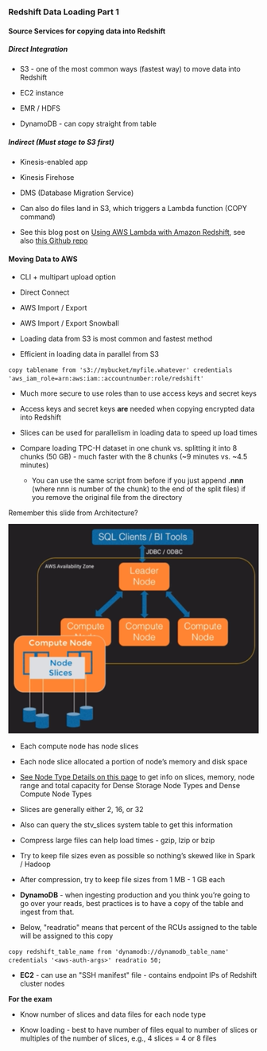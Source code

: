 ### Redshift Data Loading Part 1

#### Source Services for copying data into Redshift 

##### Direct Integration

* S3 - one of the most common ways (fastest way) to move data into Redshift

* EC2 instance

* EMR / HDFS

* DynamoDB - can copy straight from table

##### Indirect (Must stage to S3 first)

* Kinesis-enabled app

* Kinesis Firehose

* DMS (Database Migration Service)

* Can also do files land in S3, which triggers a Lambda function (COPY command)

* See this blog post on [Using AWS Lambda with Amazon Redshift](https://aws.amazon.com/blogs/big-data/a-zero-administration-amazon-redshift-database-loader/), see also [this Github repo](http://github.com/awslabs/aws-lambda-redshift-loader)

#### Moving Data to AWS

* CLI + multipart upload option

* Direct Connect 

* AWS Import / Export

* AWS Import / Export Snowball

* Loading data from S3 is most common and fastest method

* Efficient in loading data in parallel from S3

`copy tablename from 's3://mybucket/myfile.whatever' credentials 'aws_iam_role=arn:aws:iam::accountnumber:role/redshift'`

* Much more secure to use roles than to use access keys and secret keys

* Access keys and secret keys **are** needed when copying encrypted data into Redshift

* Slices can be used for parallelism in loading data to speed up load times

* Compare loading TPC-H dataset in one chunk vs. splitting it into 8 chunks (50 GB) - much faster with the 8 chunks (~9 minutes vs. ~4.5 minutes)

    * You can use the same script from before if you just append **.nnn** (where nnn is number of the chunk) to the end of the split files) if you remove the original file from the directory



Remember this slide from Architecture?

![image alt text](../images/domain4_2.png)

* Each compute node has node slices

* Each node slice allocated a portion of node’s memory and disk space

* [See Node Type Details on this page](http://docs.aws.amazon.com/redshift/latest/mgmt/working-with-clusters.html) to get info on slices, memory, node range and total capacity for Dense Storage Node Types and Dense Compute Node Types

* Slices are generally either 2, 16, or 32

* Also can query the stv_slices system table to get this information

* Compress large files can help load times - gzip, lzip or bzip

* Try to keep file sizes even as possible so nothing’s skewed like in Spark / Hadoop

* After compression, try to keep file sizes from 1 MB - 1 GB each

* **DynamoDB** - when ingesting production and you think you’re going to go over your reads, best practices is to have a copy of the table and ingest from that.

* Below, "readratio" means that percent of the RCUs assigned to the table will be assigned to this copy

`copy redshift_table_name from 'dynamodb://dynamodb_table_name' credentials '<aws-auth-args>' readratio 50;`

* **EC2** - can use an "SSH manifest" file - contains endpoint IPs of Redshift cluster nodes

**For the exam**

* Know number of slices and data files for each node type

* Know loading - best to have number of files equal to number of slices or multiples of the number of slices, e.g., 4 slices = 4 or 8 files


